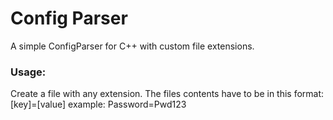 <h1>Config Parser</h1>
<p>
A simple ConfigParser for C++ with custom file extensions. 
</p>
<h3>Usage:</h3>
<p>
Create a file with any extension. The files contents have to be in this format:
  [key]=[value]
  example:
  Password=Pwd123
</p>
